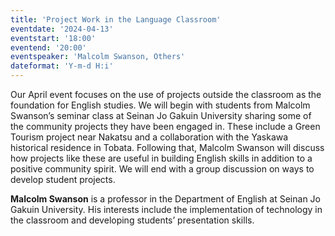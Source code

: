 ```yaml
---
title: 'Project Work in the Language Classroom'
eventdate: '2024-04-13'
eventstart: '18:00'
eventend: '20:00'
eventspeaker: 'Malcolm Swanson, Others'
dateformat: 'Y-m-d H:i'
---
```


Our April event focuses on the use of projects outside the classroom as the foundation for English studies. We will begin with students from Malcolm Swanson’s seminar class at Seinan Jo Gakuin University sharing some of the community projects they have been engaged in. These include a Green Tourism project near Nakatsu and a collaboration with the Yaskawa historical residence in Tobata. Following that, Malcolm Swanson will discuss how projects like these are useful in building English skills in addition to a positive community spirit. We will end with a group discussion on ways to develop student projects.

**Malcolm Swanson** is a professor in the Department of English at Seinan Jo Gakuin University. His interests include the implementation of technology in the classroom and developing students’ presentation skills.
